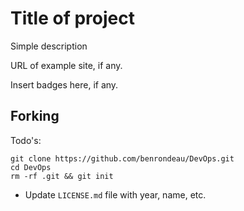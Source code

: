 # Title of project

Simple description

URL of example site, if any.

Insert badges here, if any.

## Forking

Todo's:


```
git clone https://github.com/benrondeau/DevOps.git
cd DevOps
rm -rf .git && git init
```

- Update `LICENSE.md` file with year, name, etc.
